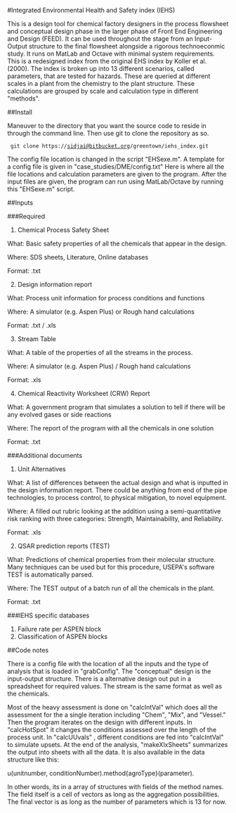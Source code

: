 #Integrated Environmental Health and Safety index (IEHS)

This is a design tool for chemical factory designers in the process flowsheet and conceptual design phase in the larger phase of Front End Engineering and Design (FEED). It can be used throughout the stage from an Input-Output structure to the final flowsheet alongside a rigorous technoeconmic study. It runs on MatLab and Octave with minimal system requirements. This is a redesigned index from the original EHS index by Koller et al. (2000). The index is broken up into 13 different scenarios, called parameters, that are tested for hazards. These are queried at different scales in a plant from the chemistry to the plant structure. These calculations are grouped by scale and calculation type in different "methods".

##Install

Maneuver to the directory that you want the source code to reside in through the command line. Then use git to clone the repository as so.

<code> git clone https://sidjai@bitbucket.org/greentown/iehs_index.git </code>

The config file location is changed in the script "EHSexe.m". A template for a config file is given in "case_studies/DME/config.txt" Here is where all the file locations and calculation parameters are given to the program. After the input files are given, the program can run using MatLab/Octave by running this "EHSexe.m" script.

##Inputs

###Required

1. Chemical Process Safety Sheet

  What: Basic safety properties of all the chemicals that appear in the design.
  
  Where: SDS sheets, Literature, Online databases
  
  Format: .txt
  
2. Design information report

  What: Process unit information for process conditions and functions
  
  Where: A simulator (e.g. Aspen Plus) or Rough hand calculations
  
  Format: .txt / .xls
  
3. Stream Table

  What: A table of the properties of all the streams in the process.
  
  Where: A simulator (e.g. Aspen Plus) / Rough hand calculations
  
  Format: .xls
  
4. Chemical Reactivity Worksheet (CRW) Report

  What: A government program that simulates a solution to tell if there will be any evolved gases or side reactions
  
  Where: The report of the program with all the chemicals in one solution
  
  Format: .txt
  

###Additional documents

1. Unit Alternatives

  What: A list of differences between the actual design and what is inputted in the design information report. There could be anything from end of the pipe technologies, to process control, to physical mitigation, to novel equipment.
  
  Where: A filled out rubric looking at the addition using a semi-quantitative risk ranking with three categories: Strength, Maintainability, and Reliability.
  
  Format: .xls
  
2. QSAR prediction reports (TEST)

  What: Predictions of chemical properties from their molecular structure. Many techniques can be used but for this procedure, USEPA's software TEST is automatically parsed.
  
  Where: The TEST output of a batch run of all the chemicals in the plant.
  
  Format: .txt

###IEHS specific databases
1. Failure rate per ASPEN block
2. Classification of ASPEN blocks


##Code notes


There is a config file with the location of all the inputs and the type of analysis that is loaded in "grabConfig". The "conceptual" design is the input-output structure. There is a alternative design out put in a spreadsheet for required values. The stream is the same format as well as the chemicals.

Most of the heavy assessment is done on "calcIntVal" which does all the assessment for the a single iteration including "Chem", "Mix", and "Vessel." Then the program iterates on the design with different inputs. In "calcHotSpot" it changes the conditions assessed over the length of the process unit. In "calcUUvals" , different conditions are fed into "calcIntVal" to simulate upsets. At the end of the analysis, "makeXlxSheets" summarizes the output into sheets with all the data. It is also available in the data structure like this: <br>

u(unitnumber, conditionNumber).method{agroType}(parameter). <br>

In other words, its in a array of structures with fields of the method names. The field itself is a cell of vectors as long as the aggregation possibilities. The final vector is as long as the number of parameters which is 13 for now.
